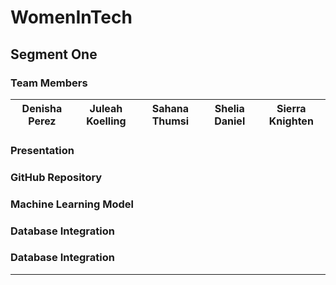 # WomenInTech

## Segment One 
### Team Members 
Denisha Perez | Juleah Koelling| Sahana Thumsi| Shelia Daniel | Sierra Knighten
------------ | -------------  | ------------- | ------------- | -------------

### Presentation 
### GitHub Repository 
### Machine Learning Model
### Database Integration
### Database Integration

<hr> 
